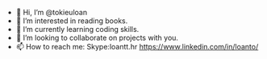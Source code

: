 - 👋 Hi, I’m @tokieuloan
- 👀 I’m interested in reading books.
- 🌱 I’m currently learning coding skills.
- 💞️ I’m looking to collaborate on projects with you. 
- 📫 How to reach me: Skype:loantt.hr 
https://www.linkedin.com/in/loanto/ 
<!---
tokieuloan/tokieuloan is a ✨ special ✨ repository because its `README.md` (this file) appears on your GitHub profile.
You can click the Preview link to take a look at your changes.
--->
